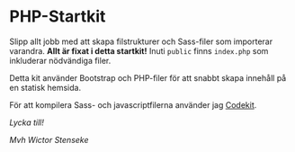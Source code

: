 # PHP-Startkit

Slipp allt jobb med att skapa filstrukturer och Sass-filer som importerar varandra. **Allt är fixat i detta startkit!**
Inuti `public` finns `index.php` som inkluderar nödvändiga filer.

Detta kit använder Bootstrap och PHP-filer för att snabbt skapa innehåll på en statisk hemsida.

För att kompilera Sass- och javascriptfilerna använder jag [Codekit](https://codekitapp.com/).

*Lycka till!*

*Mvh Wictor Stenseke*
